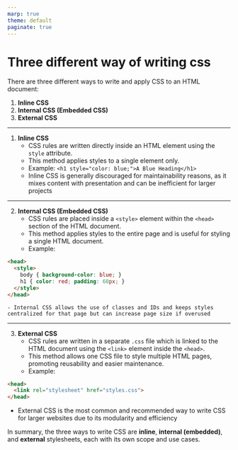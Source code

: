 ```yaml
---
marp: true
theme: default
paginate: true
---
```




# Three different way of writing  css

There are three different ways to write and apply CSS to an HTML document:
1. **Inline CSS**
2. **Internal CSS (Embedded CSS)**
3. **External CSS**
----
1. **Inline CSS**
    - CSS rules are written directly inside an HTML element using the `style` attribute.
    - This method applies styles to a single element only.
    - Example: `<h1 style="color: blue;">A Blue Heading</h1>`
    - Inline CSS is generally discouraged for maintainability reasons, as it mixes content with presentation and can be inefficient for larger projects
    
---

2. **Internal CSS (Embedded CSS)**
    - CSS rules are placed inside a `<style>` element within the `<head>` section of the HTML document.
    - This method applies styles to the entire page and is useful for styling a single HTML document.
    - Example:

```html
<head>
  <style>
    body { background-color: blue; }
    h1 { color: red; padding: 60px; }
  </style>
</head>
```

    - Internal CSS allows the use of classes and IDs and keeps styles centralized for that page but can increase page size if overused

---

3. **External CSS**
    - CSS rules are written in a separate `.css` file which is linked to the HTML document using the `<link>` element inside the `<head>`.
    - This method allows one CSS file to style multiple HTML pages, promoting reusability and easier maintenance.
    - Example:

```html
<head>
  <link rel="stylesheet" href="styles.css">
</head>
```

- External CSS is the most common and recommended way to write CSS for larger websites due to its modularity and efficiency

In summary, the three ways to write CSS are **inline**, **internal (embedded)**, and **external** stylesheets, each with its own scope and use cases.

